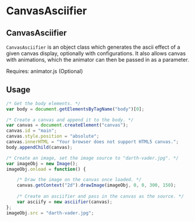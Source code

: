 # CanvasAsciifier

## CanvasAsciifier
```CanvasAsciifier``` is an object class which generates the ascii effect of a given canvas display, optionally with configurations. 
It also allows canvas with animations, which the animator can then be passed in as a parameter.

Requires: animator.js (Optional)

## Usage
```javascript
/* Get the body elements. */
var body = document.getElementsByTagName("body")[0];

/* Create a canvas and append it to the body. */
var canvas = document.createElement("canvas");
canvas.id = "main";
canvas.style.position = "absolute";
canvas.innerHTML = "Your browser does not support HTML5 canvas.";
body.appendChild(canvas);

/* Create an image, set the image source to "darth-vader.jpg". */
var imageObj = new Image();
imageObj.onload = function() {

	/* Draw the image on the canvas once loaded. */
	canvas.getContext("2d").drawImage(imageObj, 0, 0, 300, 150);
	
	/* Create an asciifier and pass in the canvas as the source. */
	var asciify = new asciifier(canvas);
};
imageObj.src = "darth-vader.jpg";
```
